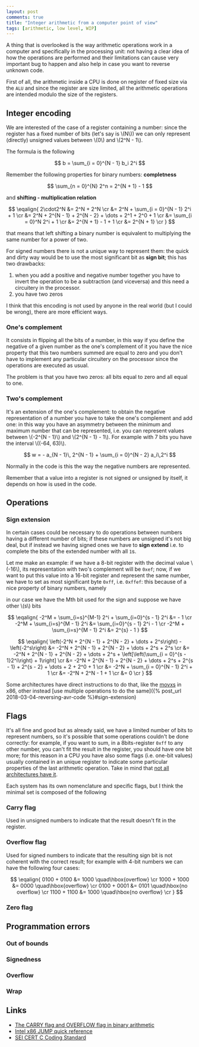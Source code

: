 ```yaml
---
layout: post
comments: true
title: "Integer arithmetic from a computer point of view"
tags: [arithmetic, low level, WIP]
---
```


A thing that is overlooked is the way arithmetic operations work in a computer
and specifically in the processing unit: not having a clear idea of how
the operations are performed and their limitations can cause very important
bug to happen and also help in case you want to reverse unknown code.

First of all, the arithmetic inside a CPU is done on register of fixed
size via the ``ALU`` and since the register are size limited, all the
arithmetic operations are intended modulo the size of the registers.

## Integer encoding

We are interested of the case of a register containing a number: since
the register has a fixed number of bits (let's say is \\(N\\)) we can
only represent (directly) unsigned values between \\(0\\) and \\(2^N - 1\\).

The formula is the following

$$
b = \sum_{i = 0}^{N - 1} b_i 2^i
$$

Remember the following properties for binary numbers: **completness**

$$
\sum_{n = 0}^{N} 2^n = 2^{N + 1} - 1
$$

and **shifting - multiplication relation**

$$
\eqalign{
2\cdot2^N &= 2^N + 2^N \cr
          &= 2^N + \sum_{i = 0}^{N - 1} 2^i + 1 \cr
          &= 2^N + 2^{N - 1} + 2^{N - 2} + \dots + 2^1 + 2^0 + 1 \cr
          &= \sum_{i = 0}^N 2^i + 1 \cr
          &= 2^{N + 1} - 1 + 1 \cr
          &= 2^{N + 1} \cr
}
$$

that means that left shifting a binary number is equivalent to multiplying
the same number for a power of two.

For signed numbers there is not a unique way to represent them: the quick
and dirty way would be to use the most significant bit as **sign bit**;
this has two drawbacks:

 1. when you add a positive and negative number together you have to invert the
operation to be a subtraction (and viceversa) and this need a circuitery in
the processor.
 2. you have two zeros

I think that this encoding is not used by anyone in the real world (but I could be
wrong), there are more efficient ways.

### One's complement

It consists in flipping all the bits of a number, in this way
if you define the negative of a given number as the one's complement
of it you have the nice property that this two numbers summed are equal
to zero and you don't have to implement any particular circuitery
on the processor since the operations are executed as usual.

The problem is that you have two zeros: all bits equal to zero and all
equal to one.

### Two's complement

It's an extension of the one's complement: to obtain the negative representation
of a number you have to take the one's complement and add one: in this way you have
an asymmetry between the minimum and maximum number that can be represented, i.e.
you can represent values between \\(-2^{N - 1}\\) and \\(2^{N - 1} - 1\\). For example
with 7 bits you have the interval \\((-64, 63)\\).

$$
w = - a_{N - 1}\, 2^{N - 1} + \sum_{i = 0}^{N - 2} a_i\,2^i
$$

Normally in the code is this the way the negative numbers are represented.

Remember that a value into a register is not signed or unsigned by itself,
it depends on how is used in the code.

## Operations

### Sign extension

In certain cases could be necessary to do operations between numbers having a different
number of bits; if these numbers are unsigned it's not big deal, but if instead we having
signed ones we have to **sign extend** i.e. to complete the bits of the extended number
with all ``1``s.

Let me make an example: if we have a 8-bit register with the decimal value \\(-16\\),
its representation with two's complement will be ``0xef``; now, if we want to put this
value into a 16-bit register and represent the same number, we have to set as most significant
byte ``0xff``, i.e. ``0xffef``: this because of a nice property of binary numbers, namely

in our case we have the Mth bit used for the sign and suppose we have other \\(s\\) bits

$$
\eqalign{
-2^M + \sum_{i=s}^{M-1} 2^i + \sum_{i=0}^{s - 1} 2^i &= - 1 \cr
-2^M + \sum_{i=s}^{M - 1} 2^i                        &= \sum_{i=0}^{s - 1} 2^i - 1 \cr
-2^M + \sum_{i=s}^{M - 1} 2^i                        &= 2^{s} - 1
}
$$

$$
\eqalign{
\left(-2^N + 2^{N - 1} + 2^{N - 2} + \dots + 2^s\right) - \left(-2^s\right) &= -2^N + 2^{N - 1} + 2^{N - 2} + \dots + 2^s + 2^s \cr
 &= -2^N + 2^{N - 1} + 2^{N - 2} + \dots + 2^s + \left[\left(\sum_{i = 0}^{s - 1}2^i\right) + 1\right] \cr
 &= -2^N + 2^{N - 1} + 2^{N - 2} + \dots + 2^s + 2^{s - 1} + 2^{s - 2} + \dots + 2 + 2^0 + 1 \cr
 &= -2^N + \sum_{i = 0}^{N - 1} 2^i + 1 \cr
 &= -2^N + 2^N - 1 + 1 \cr
 &= 0 \cr
}
$$

Some architectures have direct instructions to do that, like the [movxs](http://www.c-jump.com/CIS77/ASM/DataTypes/T77_0270_sext_example_movsx.htm) in x86, other instead
[use multiple operations to do the same]({% post_url 2018-03-04-reversing-avr-code %}#sign-extension)

## Flags

It's all fine and good but as already said, we have a limited number of bits
to represent numbers, so it's possible that some operations couldn't be done
correctly: for example, if you want to sum, in a 8bits-register ``0xff`` to
any other number, you can't fit the result in the register, you should have
one bit more; for this reason in a CPU you have also some flags (i.e. one-bit
values) usually contained in an unique register to indicate some particular
properties of the last arithmetic operation. Take in mind that [not all
architectures have it](https://en.wikipedia.org/wiki/Status_register#CPU_architectures_without_arithmetic_flags).

Each system has its own nomenclature and specific flags, but I think the minimal
set is composed of the following

### Carry flag

Used in unsigned numbers to indicate that the result doesn't fit in the register.

### Overflow flag

Used for signed numbers to indicate that the resulting sign bit is not coherent
with the correct result; for example with 4-bit numbers we can have the
following four cases:

$$
\eqalign{
    0100 + 0100 &= 1000 \quad\hbox{overflow} \cr
    1000 + 1000 &= 0000 \quad\hbox{overflow} \cr
    0100 + 0001 &= 0101 \quad\hbox{no overflow} \cr
    1100 + 1100 &= 1000 \quad\hbox{no overflow} \cr
}
$$

### Zero flag

## Programmation errors

### Out of bounds

### Signedness

### Overflow

### Wrap

## Links

 - [The CARRY flag and OVERFLOW flag in binary arithmetic](http://teaching.idallen.com/dat2343/10f/notes/040_overflow.txt)
 - [Intel x86 JUMP quick reference](http://unixwiz.net/techtips/x86-jumps.html)
 - [SEI CERT C Coding Standard](https://wiki.sei.cmu.edu/confluence/display/c/SEI+CERT+C+Coding+Standard)
